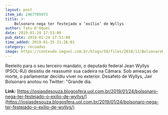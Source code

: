 ```yaml
---
layout: post
item_id: 2467705973
title: >-
    Bolsonaro nega ter festejado o ‘exílio’ de Wyllys
author: Tatu D'Oquei
date: 2019-01-24 17:53:00
pub_date: 2019-01-24 17:53:00
time_added: 2019-01-25 21:26:01
category: recuadas
image: https://conteudo.imguol.com.br/blogs/58/files/2018/12/BolsonaroUOL-615x300.jpg
---
```


Reeleito para o seu terceiro mandato, o deputado federal Jean Wyllys (PSOL-RJ) desistiu de reassumir sua cadeira na Câmara. Sob ameaças de morte, o parlamentar decidiu viver no exterior. Desafeto de Wyllys, Jair Bolsonaro anotou no Twitter: "Grande dia.

**Link:** [https://josiasdesouza.blogosfera.uol.com.br/2019/01/24/bolsonaro-nega-ter-festejado-o-exilio-de-wyllys/](https://josiasdesouza.blogosfera.uol.com.br/2019/01/24/bolsonaro-nega-ter-festejado-o-exilio-de-wyllys/)

